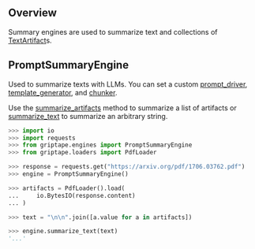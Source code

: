 ## Overview

Summary engines are used to summarize text and collections of [TextArtifact](../../reference/griptape/artifacts/text_artifact.md)s.

## PromptSummaryEngine

Used to summarize texts with LLMs. You can set a custom [prompt_driver](../../reference/griptape/engines/summary/prompt_summary_engine.md#griptape.engines.summary.prompt_summary_engine.PromptSummaryEngine.prompt_driver), [template_generator](../../reference/griptape/engines/summary/prompt_summary_engine.md#griptape.engines.summary.prompt_summary_engine.PromptSummaryEngine.template_generator), and [chunker](../../reference/griptape/engines/summary/prompt_summary_engine.md#griptape.engines.summary.prompt_summary_engine.PromptSummaryEngine.chunker).

Use the [summarize_artifacts](../../reference/griptape/engines/summary/prompt_summary_engine.md#griptape.engines.summary.prompt_summary_engine.PromptSummaryEngine.summarize_artifacts) method to summarize a list of artifacts or [summarize_text](../../reference/griptape/engines/summary/prompt_summary_engine.md#griptape.engines.summary.prompt_summary_engine.PromptSummaryEngine.summarize_text) to summarize an arbitrary string.

```python
>>> import io
>>> import requests
>>> from griptape.engines import PromptSummaryEngine
>>> from griptape.loaders import PdfLoader

>>> response = requests.get("https://arxiv.org/pdf/1706.03762.pdf")
>>> engine = PromptSummaryEngine()

>>> artifacts = PdfLoader().load(
...     io.BytesIO(response.content)
... )

>>> text = "\n\n".join([a.value for a in artifacts])

>>> engine.summarize_text(text)
'...'

```
